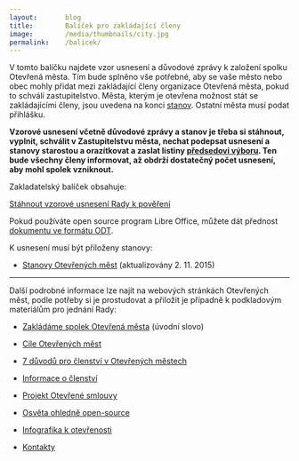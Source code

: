 ```yaml
---
layout:       blog
title:        Balíček pro zakládající členy
image:        /media/thumbnails/city.jpg
permalink:    /balicek/
---
```


V tomto balíčku najdete vzor usnesení a důvodové zprávy k založení spolku Otevřená města. 
Tím bude splněno vše potřebné, aby se vaše město nebo obec mohly přidat mezi
zakládající členy organizace Otevřená města, pokud to schválí zastupitelstvo.
Města, kterým je otevřena možnost stát se zakládajícími členy, jsou uvedena
na konci [stanov](/stanovy/). Ostatní města musí podat přihlášku.

**Vzorové usnesení včetně důvodové zprávy a stanov je třeba si stáhnout, vyplnit, schválit v Zastupitelstvu města, nechat podepsat usnesení a stanovy starostou a orazítkovat a zaslat listiny [předsedovi výboru](/kontakty/). Ten bude všechny členy informovat, až obdrží dostatečný počet usnesení, aby mohl spolek vzniknout.**

Zakladatelský balíček obsahuje:

<a href="/media/docs/balicek/usneseni2.docx" class="button expand success">Stáhnout vzorové usnesení Rady k pověření</a>

Pokud používáte open source program Libre Office, můžete dát přednost [dokumentu ve formátu ODT]((/media/docs/balicek/usneseni2.odt)).

K usnesení musí být přiloženy stanovy:
* [Stanovy Otevřených měst](/stanovy/) (aktualizovány 2. 11. 2015)

----

Další podrobné informace lze najít na webových stránkách Otevřených měst, podle potřeby si je prostudovat a přiložit je případně k podkladovým materiálům pro jednání Rady:

* [Zakládáme spolek Otevřená města](/zakladame-spolek.html) (úvodní slovo)
* [Cíle Otevřených měst](/cile/)
* [7 důvodů pro členství v Otevřených městech](/clenstvi/motivace/)
* [Informace o členství](/clenstvi/)
* [Projekt Otevřené smlouvy](/projekty/smlouvy/)
* [Osvěta ohledně open-source](/open-source/)
* [Infografika k otevřenosti](/media/docs/balicek/infografika-otevrenost.pdf)

* [Kontakty](/kontakty/)
